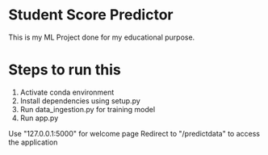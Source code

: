 # Student Score Predictor

This is my ML Project done for my educational purpose.

# Steps to run this

1. Activate conda environment
2. Install dependencies using setup.py
3. Run data_ingestion.py for training model
4. Run app.py

Use "127.0.0.1:5000" for welcome page
Redirect to "/predictdata" to access the application

